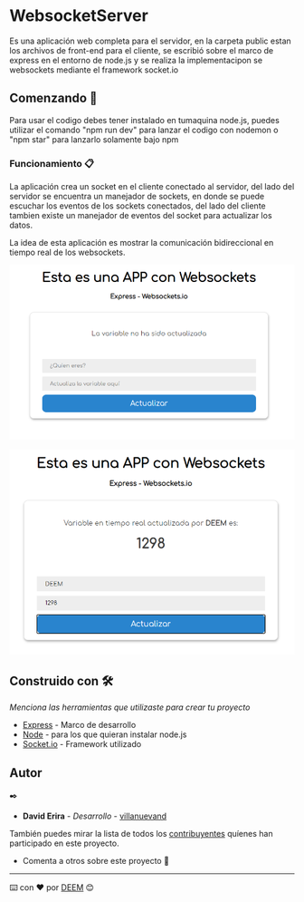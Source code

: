 # WebsocketServer

Es una aplicación web completa para el servidor, en la carpeta public estan los archivos de front-end para el cliente, se escribió sobre el marco de express en el entorno de node.js  y se realiza la implementacipon se websockets mediante el framework socket.io  


## Comenzando 🚀

Para usar el codigo debes tener instalado en tumaquina node.js, puedes utilizar el comando "npm run dev" para lanzar el codigo con nodemon o "npm star" para lanzarlo solamente bajo npm 

### Funcionamiento 📋

La aplicación crea un socket en el cliente conectado al servidor, del lado del servidor se encuentra un manejador de sockets, en donde se puede escuchar los eventos de los sockets conectados, del lado del cliente tambien existe un manejador de eventos del socket para actualizar los datos.

La idea de esta aplicación es mostrar la comunicación bidireccional en tiempo real de los websockets.


![visualización](https://raw.githubusercontent.com/DavidErira/AppServerWebSocket/master/Captura1.PNG)


![visualización](https://raw.githubusercontent.com/DavidErira/AppServerWebSocket/master/Captura2.PNG)
## Construido con 🛠️

_Menciona las herramientas que utilizaste para crear tu proyecto_

* [Express](https://www.express.com/) - Marco de desarrollo
* [Node](https://nodejs.org/es/) -  para los que quieran instalar node.js
* [Socket.io](https://socket.io/) - Framework utilizado 

## Autor
 ✒️
* **David Erira** - *Desarrollo* - [villanuevand](https://github.com/villanuevand)

También puedes mirar la lista de todos los [contribuyentes](https://github.com/your/project/contributors) quíenes han participado en este proyecto. 

* Comenta a otros sobre este proyecto 📢



---
⌨️ con ❤️ por [DEEM](https://github.com/DavidErira) 😊
